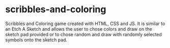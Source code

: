 # scribbles-and-coloring
Scribbles and Coloring game created with HTML, CSS and JS. It is similar to an Etch A Sketch and allows the user to chose colors and draw on the sketch pad provided or to chose random and draw with randomly selected symbols onto the sketch pad.
